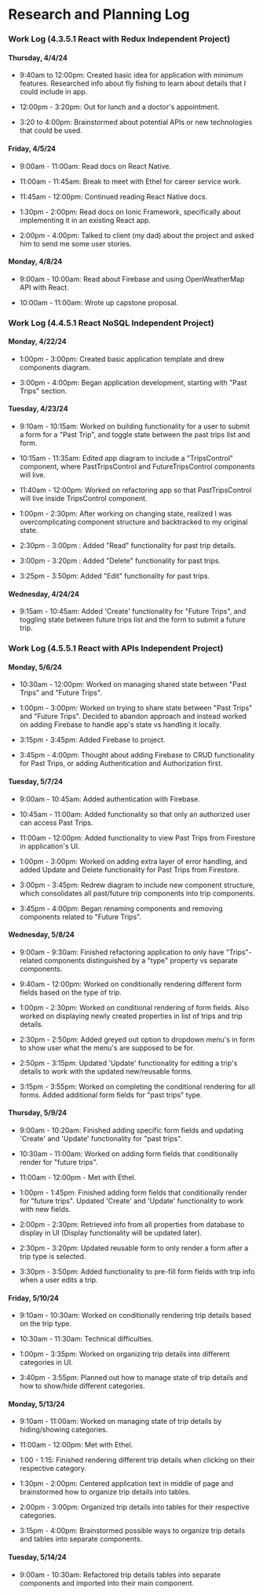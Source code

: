 # Research and Planning Log

### Work Log (4.3.5.1 React with Redux Independent Project)

#### Thursday, 4/4/24

* 9:40am to 12:00pm: Created basic idea for application with minimum features. Researched info about fly fishing to learn about details that I could include in app.

* 12:00pm - 3:20pm: Out for lunch and a doctor's appointment.

* 3:20 to 4:00pm: Brainstormed about potential APIs or new technologies that could be used.

#### Friday, 4/5/24

* 9:00am - 11:00am: Read docs on React Native.

* 11:00am - 11:45am: Break to meet with Ethel for career service work.

* 11:45am - 12:00pm: Continued reading React Native docs.

* 1:30pm - 2:00pm: Read docs on Ionic Framework, specifically about implementing it in an existing React app.

* 2:00pm - 4:00pm: Talked to client (my dad) about the project and asked him to send me some user stories.

#### Monday, 4/8/24

* 9:00am - 10:00am: Read about Firebase and using OpenWeatherMap API with React.

* 10:00am - 11:00am: Wrote up capstone proposal.

### Work Log (4.4.5.1 React NoSQL Independent Project)

#### Monday, 4/22/24

* 1:00pm - 3:00pm: Created basic application template and drew components diagram.

* 3:00pm - 4:00pm: Began application development, starting with "Past Trips" section.

#### Tuesday, 4/23/24

* 9:10am - 10:15am: Worked on building functionality for a user to submit a form for a "Past Trip", and toggle state between the past trips list and form.

* 10:15am - 11:35am: Edited app diagram to include a "TripsControl" component, where PastTripsControl and FutureTripsControl components will live.

* 11:40am - 12:00pm: Worked on refactoring app so that PastTripsControl will live inside TripsControl component.

* 1:00pm - 2:30pm: After working on changing state, realized I was overcomplicating component structure and backtracked to my original state.

* 2:30pm - 3:00pm : Added "Read" functionality for past trip details.

* 3:00pm - 3:20pm : Added "Delete" functionality for past trips.

* 3:25pm - 3:50pm: Added "Edit" functionality for past trips.

#### Wednesday, 4/24/24

* 9:15am - 10:45am: Added 'Create' functionality for "Future Trips", and toggling state between future trips list and the form to submit a future trip.

### Work Log (4.5.5.1 React with APIs Independent Project)

#### Monday, 5/6/24

* 10:30am - 12:00pm: Worked on managing shared state between "Past Trips" and "Future Trips".

* 1:00pm - 3:00pm: Worked on trying to share state between "Past Trips" and "Future Trips". Decided to abandon approach and instead worked on adding Firebase to handle app's state vs handling it locally.

* 3:15pm - 3:45pm: Added Firebase to project.

* 3:45pm - 4:00pm: Thought about adding Firebase to CRUD functionality for Past Trips, or adding Authentication and Authorization first.

#### Tuesday, 5/7/24

* 9:00am - 10:45am: Added authentication with Firebase.

* 10:45am - 11:00am: Added functionality so that only an authorized user can access Past Trips.

* 11:00am - 12:00pm: Added functionality to view Past Trips from Firestore in application's UI.

* 1:00pm - 3:00pm: Worked on adding extra layer of error handling, and added Update and Delete functionality for Past Trips from Firestore.

* 3:00pm - 3:45pm: Redrew diagram to include new component structure, which consolidates all past/future trip components into trip components.

* 3:45pm - 4:00pm: Began renaming components and removing components related to "Future Trips".

#### Wednesday, 5/8/24

* 9:00am - 9:30am: Finished refactoring application to only have "Trips"-related components distinguished by a "type" property vs separate components.

* 9:40am - 12:00pm: Worked on conditionally rendering different form fields based on the type of trip.

* 1:00pm - 2:30pm: Worked on conditional rendering of form fields. Also worked on displaying newly created properties in list of trips and trip details.

* 2:30pm - 2:50pm: Added greyed out option to dropdown menu's in form to show user what the menu's are supposed to be for.

* 2:50pm - 3:15pm: Updated 'Update' functionality for editing a trip's details to work with the updated new/reusable forms.

* 3:15pm - 3:55pm: Worked on completing the conditional rendering for all forms. Added additional form fields for "past trips" type.

#### Thursday, 5/9/24

* 9:00am - 10:20am: Finished adding specific form fields and updating 'Create' and 'Update' functionality for "past trips".

* 10:30am - 11:00am: Worked on adding form fields that conditionally render for "future trips".

* 11:00am - 12:00pm - Met with Ethel.

* 1:00pm - 1:45pm: Finished adding form fields that conditionally render for "future trips". Updated 'Create' and 'Update' functionality to work with new fields.

* 2:00pm - 2:30pm: Retrieved info from all properties from database to display in UI (Display functionality will be updated later).

* 2:30pm - 3:20pm: Updated reusable form to only render a form after a trip type is selected.

* 3:30pm - 3:50pm: Added functionality to pre-fill form fields with trip info when a user edits a trip.

#### Friday, 5/10/24

* 9:10am - 10:30am: Worked on conditionally rendering trip details based on the trip type.

* 10:30am - 11:30am: Technical difficulties.

* 1:00pm - 3:35pm: Worked on organizing trip details into different categories in UI.

* 3:40pm - 3:55pm: Planned out how to manage state of trip details and how to show/hide different categories.

#### Monday, 5/13/24

* 9:10am - 11:00am: Worked on managing state of trip details by hiding/showing categories.

* 11:00am - 12:00pm: Met with Ethel.

* 1:00 - 1:15: Finished rendering different trip details when clicking on their respective category.

* 1:30pm - 2:00pm: Centered application text in middle of page and brainstormed how to organize trip details into tables.

* 2:00pm - 3:00pm: Organized trip details into tables for their respective categories.

* 3:15pm - 4:00pm: Brainstormed possible ways to organize trip details and tables into separate components.

#### Tuesday, 5/14/24

* 9:00am - 10:30am: Refactored trip details tables into separate components and imported into their main component.

<!-- NOTES:

Conditionally render trips by having a toggle feature.

Consider adding unique ID's to each trip

-->